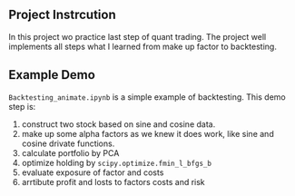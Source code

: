 ## Project Instrcution
In this project wo practice last step of quant trading. The project well implements all steps what I learned from make up factor to backtesting.

## Example Demo
`Backtesting_animate.ipynb` is a simple example of backtesting. This demo step is:
1. construct two stock based on sine and cosine data.
2. make up some alpha factors as we knew it does work, like sine and cosine drivate functions.
3. calculate portfolio by PCA
4. optimize holding by `scipy.optimize.fmin_l_bfgs_b`
5. evaluate exposure of factor and costs
6. arrtibute profit and losts to factors costs and risk
